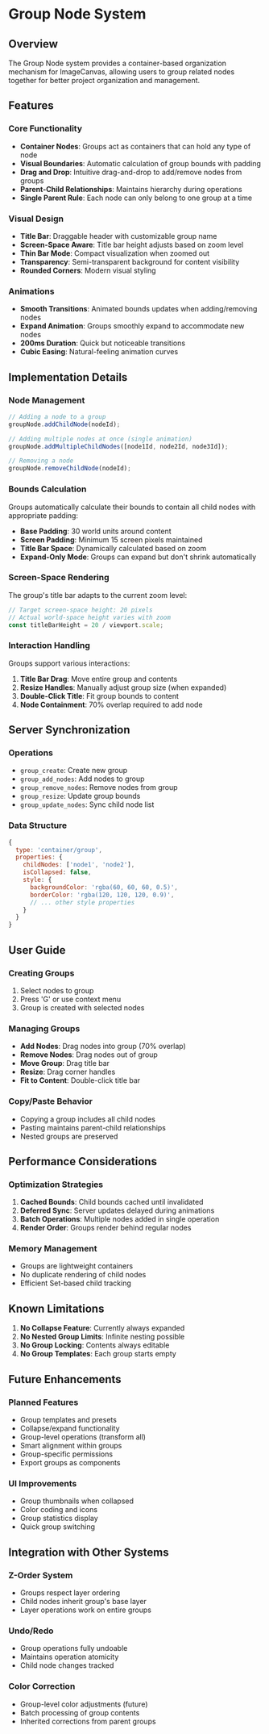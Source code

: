 # Group Node System

## Overview

The Group Node system provides a container-based organization mechanism for ImageCanvas, allowing users to group related nodes together for better project organization and management.

## Features

### Core Functionality
- **Container Nodes**: Groups act as containers that can hold any type of node
- **Visual Boundaries**: Automatic calculation of group bounds with padding
- **Drag and Drop**: Intuitive drag-and-drop to add/remove nodes from groups
- **Parent-Child Relationships**: Maintains hierarchy during operations
- **Single Parent Rule**: Each node can only belong to one group at a time

### Visual Design
- **Title Bar**: Draggable header with customizable group name
- **Screen-Space Aware**: Title bar height adjusts based on zoom level
- **Thin Bar Mode**: Compact visualization when zoomed out
- **Transparency**: Semi-transparent background for content visibility
- **Rounded Corners**: Modern visual styling

### Animations
- **Smooth Transitions**: Animated bounds updates when adding/removing nodes
- **Expand Animation**: Groups smoothly expand to accommodate new nodes
- **200ms Duration**: Quick but noticeable transitions
- **Cubic Easing**: Natural-feeling animation curves

## Implementation Details

### Node Management

```javascript
// Adding a node to a group
groupNode.addChildNode(nodeId);

// Adding multiple nodes at once (single animation)
groupNode.addMultipleChildNodes([node1Id, node2Id, node3Id]);

// Removing a node
groupNode.removeChildNode(nodeId);
```

### Bounds Calculation

Groups automatically calculate their bounds to contain all child nodes with appropriate padding:

- **Base Padding**: 30 world units around content
- **Screen Padding**: Minimum 15 screen pixels maintained
- **Title Bar Space**: Dynamically calculated based on zoom
- **Expand-Only Mode**: Groups can expand but don't shrink automatically

### Screen-Space Rendering

The group's title bar adapts to the current zoom level:

```javascript
// Target screen-space height: 20 pixels
// Actual world-space height varies with zoom
const titleBarHeight = 20 / viewport.scale;
```

### Interaction Handling

Groups support various interactions:

1. **Title Bar Drag**: Move entire group and contents
2. **Resize Handles**: Manually adjust group size (when expanded)
3. **Double-Click Title**: Fit group bounds to content
4. **Node Containment**: 70% overlap required to add node

## Server Synchronization

### Operations
- `group_create`: Create new group
- `group_add_nodes`: Add nodes to group
- `group_remove_nodes`: Remove nodes from group
- `group_resize`: Update group bounds
- `group_update_nodes`: Sync child node list

### Data Structure
```javascript
{
  type: 'container/group',
  properties: {
    childNodes: ['node1', 'node2'],
    isCollapsed: false,
    style: {
      backgroundColor: 'rgba(60, 60, 60, 0.5)',
      borderColor: 'rgba(120, 120, 120, 0.9)',
      // ... other style properties
    }
  }
}
```

## User Guide

### Creating Groups
1. Select nodes to group
2. Press 'G' or use context menu
3. Group is created with selected nodes

### Managing Groups
- **Add Nodes**: Drag nodes into group (70% overlap)
- **Remove Nodes**: Drag nodes out of group
- **Move Group**: Drag title bar
- **Resize**: Drag corner handles
- **Fit to Content**: Double-click title bar

### Copy/Paste Behavior
- Copying a group includes all child nodes
- Pasting maintains parent-child relationships
- Nested groups are preserved

## Performance Considerations

### Optimization Strategies
1. **Cached Bounds**: Child bounds cached until invalidated
2. **Deferred Sync**: Server updates delayed during animations
3. **Batch Operations**: Multiple nodes added in single operation
4. **Render Order**: Groups render behind regular nodes

### Memory Management
- Groups are lightweight containers
- No duplicate rendering of child nodes
- Efficient Set-based child tracking

## Known Limitations

1. **No Collapse Feature**: Currently always expanded
2. **No Nested Group Limits**: Infinite nesting possible
3. **No Group Locking**: Contents always editable
4. **No Group Templates**: Each group starts empty

## Future Enhancements

### Planned Features
- Group templates and presets
- Collapse/expand functionality
- Group-level operations (transform all)
- Smart alignment within groups
- Group-specific permissions
- Export groups as components

### UI Improvements
- Group thumbnails when collapsed
- Color coding and icons
- Group statistics display
- Quick group switching

## Integration with Other Systems

### Z-Order System
- Groups respect layer ordering
- Child nodes inherit group's base layer
- Layer operations work on entire groups

### Undo/Redo
- Group operations fully undoable
- Maintains operation atomicity
- Child node changes tracked

### Color Correction
- Group-level color adjustments (future)
- Batch processing of group contents
- Inherited corrections from parent groups